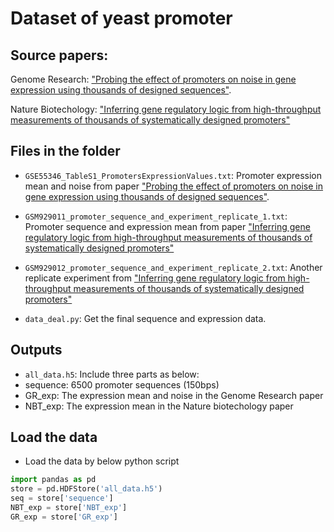 Dataset of yeast promoter
=====================================



## Source papers:

Genome Research: ["Probing the effect of promoters on noise in gene expression using thousands of designed sequences"](https://www.ncbi.nlm.nih.gov/pmc/articles/PMC4199362/).

Nature Biotechology: ["Inferring gene regulatory logic from high-throughput measurements of thousands of systematically designed promoters"](https://www.nature.com/articles/nbt.2205)

## Files in the folder
- `GSE55346_TableS1_PromotersExpressionValues.txt`: Promoter expression mean and noise from paper ["Probing the effect of promoters on noise in gene expression using thousands of designed sequences"](https://www.ncbi.nlm.nih.gov/pmc/articles/PMC4199362/).

- `GSM929011_promoter_sequence_and_experiment_replicate_1.txt`: Promoter sequence and expression mean from paper ["Inferring gene regulatory logic from high-throughput measurements of thousands of systematically designed promoters"](https://www.nature.com/articles/nbt.2205)
- `GSM929012_promoter_sequence_and_experiment_replicate_2.txt`: Another replicate experiment from ["Inferring gene regulatory logic from high-throughput measurements of thousands of systematically designed promoters"](https://www.nature.com/articles/nbt.2205)

- `data_deal.py`: Get the final sequence and expression data.

## Outputs
- `all_data.h5`: Include three parts as below:
- sequence: 6500 promoter sequences (150bps)
- GR_exp: The expression mean and noise in the Genome Research paper
- NBT_exp: The expression mean in the Nature biotechology paper

## Load the data
- Load the data by below python script
 
```python
import pandas as pd
store = pd.HDFStore('all_data.h5')
seq = store['sequence']
NBT_exp = store['NBT_exp']
GR_exp = store['GR_exp']
```